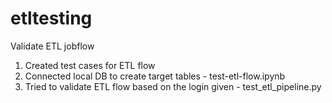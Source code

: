 # etltesting
Validate ETL jobflow
1. Created test cases for ETL flow
2. Connected local DB to create target tables - test-etl-flow.ipynb
3. Tried to validate ETL flow based on the login given - test_etl_pipeline.py
